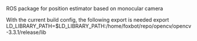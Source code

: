 ROS package for position estimator based on monocular camera

With the current build config, the following export is needed
export LD_LIBRARY_PATH=$LD_LIBRARY_PATH:/home/foxbot/repo/opencv/opencv-3.3.1/release/lib
